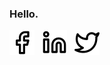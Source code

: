 ### Hello.

[![Facebook](https://raw.githubusercontent.com/jaredhanson/jaredhanson/master/images/facebook-20x20.svg)](https://www.facebook.com/jaredhanson) &nbsp;
[![LinkedIn](https://raw.githubusercontent.com/jaredhanson/jaredhanson/master/images/linkedin-20x20.svg)](https://www.linkedin.com/in/jaredhanson) &nbsp;
[![Twitter](https://raw.githubusercontent.com/jaredhanson/jaredhanson/master/images/twitter-20x20.svg)](https://twitter.com/jaredhanson)
